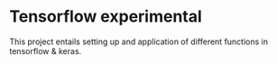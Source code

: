 # Tensorflow experimental

This project entails setting up and application of different functions in tensorflow & keras.
